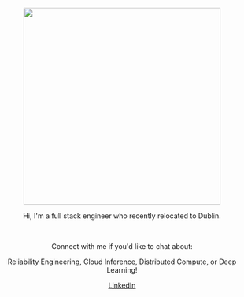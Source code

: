 <div align="center">
	<br>
		<img src="good-times.svg" width="400px">
		<p>Hi, I'm a full stack engineer who recently relocated to Dublin.</p>
		</br>
		<p>Connect with me if you'd like to chat about:</p>
		<p>Reliability Engineering, Cloud Inference, Distributed Compute, or Deep Learning!</p>
		<a href=https://www.linkedin.com/in/dean-coulstock/>LinkedIn</a>
	<br>
</div>
